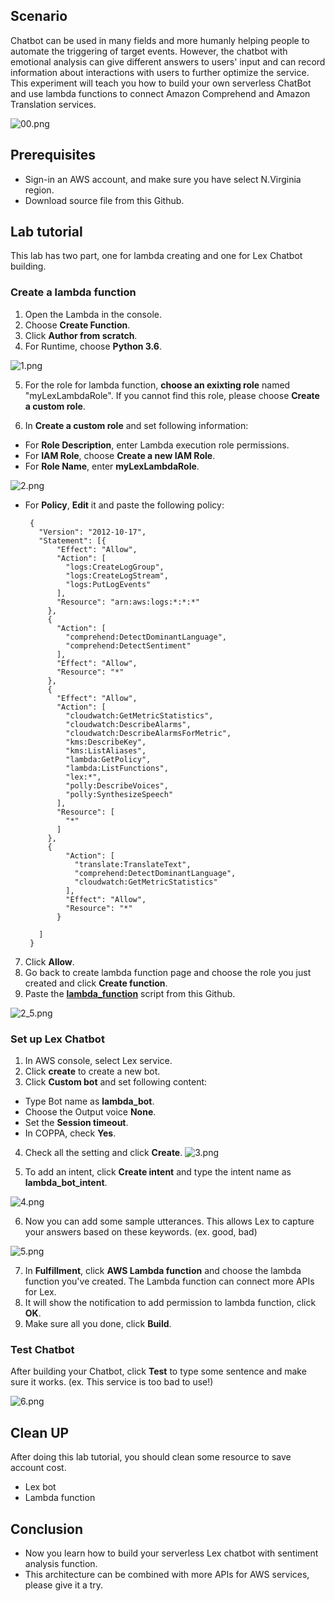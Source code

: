 
## Scenario

Chatbot can be used in many fields and more humanly helping people to automate the triggering of target events. However, the chatbot with emotional analysis can give different answers to users' input and can record information about interactions with users to further optimize the service.
This experiment will teach you how to build your own serverless ChatBot and use lambda functions to connect Amazon Comprehend and Amazon Translation services. 

![00.png](/img/00.png)

## Prerequisites
* Sign-in an AWS account, and make sure you have select N.Virginia region.
* Download source file from this Github.

## Lab tutorial
This lab has two part, one for lambda creating and one for Lex Chatbot building.

### Create a lambda function
1.  Open the Lambda in the console.
2.  Choose **Create Function**.
3.  Click **Author from scratch**.
4.  For Runtime, choose **Python 3.6**.

![1.png](/img/1.png)


5.  For the role for lambda function, **choose an exixting role** named "myLexLambdaRole". 
If you cannot find this role, please choose **Create a custom role**.

6. In **Create a custom role** and set following information:
*  For **Role Description**, enter Lambda execution role permissions.
*  For **IAM Role**, choose **Create a new IAM Role**.
*  For **Role Name**, enter **myLexLambdaRole**.

![2.png](/img/2.png)

*  For **Policy**, **Edit** it and paste the following policy:

        {
          "Version": "2012-10-17",
          "Statement": [{
              "Effect": "Allow",
              "Action": [
                "logs:CreateLogGroup",
                "logs:CreateLogStream",
                "logs:PutLogEvents"
              ],
              "Resource": "arn:aws:logs:*:*:*"
            },
            {
              "Action": [
                "comprehend:DetectDominantLanguage",
                "comprehend:DetectSentiment"
              ],
              "Effect": "Allow",
              "Resource": "*"
            },
            {
              "Effect": "Allow",
              "Action": [
                "cloudwatch:GetMetricStatistics",
                "cloudwatch:DescribeAlarms",
                "cloudwatch:DescribeAlarmsForMetric",
                "kms:DescribeKey",
                "kms:ListAliases",
                "lambda:GetPolicy",
                "lambda:ListFunctions",
                "lex:*",
                "polly:DescribeVoices",
                "polly:SynthesizeSpeech"
              ],
              "Resource": [
                "*"
              ]
            },
            {
                "Action": [
                  "translate:TranslateText",
                  "comprehend:DetectDominantLanguage",
                  "cloudwatch:GetMetricStatistics"
                ],
                "Effect": "Allow",
                "Resource": "*"
              }

          ]
        }
7. Click **Allow**.
8. Go back to create lambda function page and choose the role you just created and click **Create function**.
9. Paste the [**lambda_function**](https://github.com/JellalYu/Create-a-Comprehend-Translate-Chatbot-in-Lex/blob/master/lambda_function.py) script from this Github.

![2_5.png](/img/2_5.png)

### Set up Lex Chatbot
1. In AWS console, select Lex service.
2. Click **create** to create a new bot.
3. Click **Custom bot** and set following content:
* Type Bot name as **lambda_bot**.
* Choose the Output voice **None**.
* Set the **Session timeout**.
* In COPPA, check **Yes**.
4. Check all the setting and click **Create**.
![3.png](/img/3.png)

5. To add an intent, click **Create intent** and type the intent name as **lambda_bot_intent**.

![4.png](/img/4.png)


6. Now you can add some sample utterances. This allows Lex to capture your answers based on these keywords. (ex. good, bad) 

![5.png](/img/5.png)

7. In **Fulfillment**, click **AWS Lambda function** and choose the lambda function you've created. The Lambda function can connect more APIs for Lex.
8. It will show the notification to add permission to lambda function, click **OK**.
9. Make sure all you done, click **Build**.

### Test Chatbot
After building your Chatbot, click **Test** to type some sentence and make sure it works. (ex. This service is too bad to use!)

![6.png](/img/6.png)

## Clean UP
After doing this lab tutorial, you should clean some resource to save account cost.
* Lex bot
* Lambda function

## Conclusion
* Now you learn how to build your serverless Lex chatbot with sentiment analysis function.
* This architecture can be combined with more APIs for AWS services, please give it a try.

